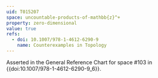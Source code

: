 ```yaml
---
uid: T015207
space: uncountable-products-of-mathbb{z}^+
property: zero-dimensional
value: true
refs:
  - doi: 10.1007/978-1-4612-6290-9
    name: Counterexamples in Topology
---
```

Asserted in the General Reference Chart for space #103
in {{doi:10.1007\/978-1-4612-6290-9_6}}.
